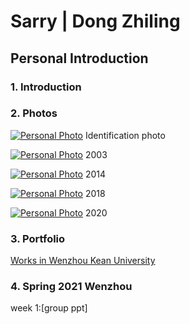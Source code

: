 # Sarry | Dong Zhiling


## Personal Introduction


### 1. Introduction

### 2. Photos

[![Personal Photo](https://github.com/steenblikrs/2021-Spring-Studio/blob/gh-pages/students/Sarry/%E5%BE%AE%E4%BF%A1%E5%9B%BE%E7%89%87_20210304110634.jpg?raw=true "Sarry's identification photo")]()
Identification photo

[![Personal Photo](https://github.com/steenblikrs/2021-Spring-Studio/blob/gh-pages/students/Sarry/%E5%BE%AE%E4%BF%A1%E5%9B%BE%E7%89%87_20210304110631.jpg?raw=true "2003")]()
2003


[![Personal Photo](https://github.com/steenblikrs/2021-Spring-Studio/blob/gh-pages/students/Sarry/%E5%BE%AE%E4%BF%A1%E5%9B%BE%E7%89%87_20210304110637.jpg?raw=true "2014")]()
2014

[![Personal Photo](https://github.com/steenblikrs/2021-Spring-Studio/blob/gh-pages/students/Sarry/%E5%BE%AE%E4%BF%A1%E5%9B%BE%E7%89%87_20210304110640.jpg?raw=true "2018")]()
2018

[![Personal Photo](https://github.com/steenblikrs/2021-Spring-Studio/blob/gh-pages/students/Sarry/%E5%BE%AE%E4%BF%A1%E5%9B%BE%E7%89%87_20210304110628.jpg?raw=true "2020")]()
2020


### 3. Portfolio

[Works in Wenzhou Kean University](https://github.com/steenblikrs/2021-Spring-Studio/blob/gh-pages/students/Sarry/portifolio.pdf?raw=true "Sarry's portfolio")



### 4. Spring 2021 Wenzhou 

week 1:[group ppt]

